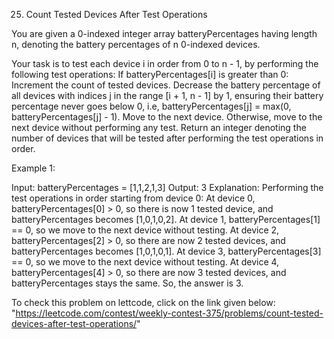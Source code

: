 25. Count Tested Devices After Test Operations

You are given a 0-indexed integer array batteryPercentages having length n, denoting the battery percentages of n 0-indexed devices.

Your task is to test each device i in order from 0 to n - 1, by performing the following test operations:
    If batteryPercentages[i] is greater than 0:
    Increment the count of tested devices.
    Decrease the battery percentage of all devices with indices j in the range [i + 1, n - 1] by 1, ensuring their battery percentage never goes below 0, i.e, batteryPercentages[j] = max(0, batteryPercentages[j] - 1).
    Move to the next device.
    Otherwise, move to the next device without performing any test.
    Return an integer denoting the number of devices that will be tested after performing the test operations in order.


Example 1:

Input: batteryPercentages = [1,1,2,1,3]
Output: 3
Explanation: Performing the test operations in order starting from device 0:
    At device 0, batteryPercentages[0] > 0, so there is now 1 tested device, and batteryPercentages becomes [1,0,1,0,2].
    At device 1, batteryPercentages[1] == 0, so we move to the next device without testing.
    At device 2, batteryPercentages[2] > 0, so there are now 2 tested devices, and batteryPercentages becomes [1,0,1,0,1].
    At device 3, batteryPercentages[3] == 0, so we move to the next device without testing.
    At device 4, batteryPercentages[4] > 0, so there are now 3 tested devices, and batteryPercentages stays the same.
    So, the answer is 3.

To check this problem on lettcode, click on the link given below:
    "https://leetcode.com/contest/weekly-contest-375/problems/count-tested-devices-after-test-operations/"